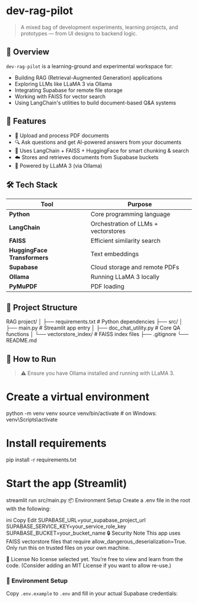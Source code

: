# dev-rag-pilot

> A mixed bag of development experiments, learning projects, and prototypes — from UI designs to backend logic.

## 🚀 Overview

`dev-rag-pilot` is a learning-ground and experimental workspace for:
- Building RAG (Retrieval-Augmented Generation) applications
- Exploring LLMs like LLaMA 3 via Ollama
- Integrating Supabase for remote file storage
- Working with FAISS for vector search
- Using LangChain's utilities to build document-based Q&A systems

## 🧠 Features

- 📄 Upload and process PDF documents
- 🔍 Ask questions and get AI-powered answers from your documents
- 🧠 Uses LangChain + FAISS + HuggingFace for smart chunking & search
- ☁️ Stores and retrieves documents from Supabase buckets
- 🤖 Powered by LLaMA 3 (via Ollama)

## 🛠️ Tech Stack

| Tool | Purpose |
|------|---------|
| **Python** | Core programming language |
| **LangChain** | Orchestration of LLMs + vectorstores |
| **FAISS** | Efficient similarity search |
| **HuggingFace Transformers** | Text embeddings |
| **Supabase** | Cloud storage and remote PDFs |
| **Ollama** | Running LLaMA 3 locally |
| **PyMuPDF** | PDF loading |

## 📂 Project Structure

RAG project/
│
├── requirements.txt # Python dependencies
├── src/
│ ├── main.py # Streamlit app entry
│ ├── doc_chat_utility.py # Core QA functions
│ └── vectorstore_index/ # FAISS index files
├── .gitignore
└── README.md


## 🧪 How to Run

> ⚠️ Ensure you have Ollama installed and running with LLaMA 3.

# Create a virtual environment
python -m venv venv
source venv/bin/activate  # on Windows: venv\Scripts\activate

# Install requirements
pip install -r requirements.txt

# Start the app (Streamlit)
streamlit run src/main.py
📦 Environment Setup
Create a .env file in the root with the following:

ini
Copy
Edit
SUPABASE_URL=your_supabase_project_url
SUPABASE_SERVICE_KEY=your_service_role_key
SUPABASE_BUCKET=your_bucket_name
🔒 Security Note
This app uses FAISS vectorstore files that require allow_dangerous_deserialization=True.
Only run this on trusted files on your own machine.

🤝 License
No license selected yet. You’re free to view and learn from the code.
(Consider adding an MIT License if you want to allow re-use.)

### 🔧 Environment Setup
Copy `.env.example` to `.env` and fill in your actual Supabase credentials:

